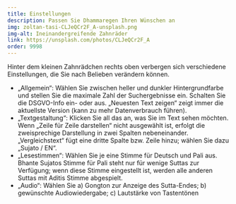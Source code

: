 ```yaml
---
title: Einstellungen
description: Passen Sie Dhammaregen Ihren Wünschen an
img: zoltan-tasi-CLJeQCr2F_A-unsplash.png
img-alt: Ineinandergreifende Zahnräder
link: https://unsplash.com/photos/CLJeQCr2F_A
order: 9998
---
```


Hinter dem kleinen Zahnrädchen rechts oben verbergen sich verschiedene Einstellungen, die Sie nach Belieben verändern können.

- „Allgemein“: Wählen Sie zwischen heller und dunkler Hintergrundfarbe und stellen Sie die maximale Zahl der Suchergebnisse ein. Schalten Sie die DSGVO-Info ein- oder aus. „Neuesten Text zeigen“ zeigt immer die aktuellste Version (kann zu mehr Datenverbrauch führen).
- „Textgestaltung“: Klicken Sie all das an, was Sie im Text sehen möchten. Wenn „Zeile für Zeile darstellen“ nicht ausgewählt ist, erfolgt die zweisprechige Darstellung in zwei Spalten nebeneinander. „Vergleichstext“ fügt eine dritte Spalte bzw. Zeile hinzu; wählen Sie dazu „Sujato / EN“.
- „Lesestimmen“: Wählen Sie je eine Stimme für Deutsch und Pali aus. Bhante Sujatos Stimme für Pali steht nur für wenige Suttas zur Verfügung; wenn diese Stimme eingestellt ist, werden alle anderen Suttas mit Aditis Stimme abgespielt.
- „Audio“: Wählen Sie a) Gongton zur Anzeige des Sutta-Endes; b) gewünschte Audiowiedergabe; c) Lautstärke von Tastentönen
